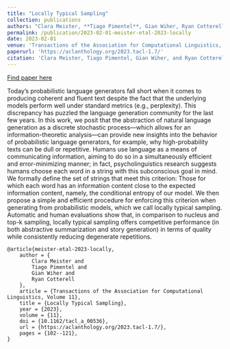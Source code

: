 ```yaml
---
title: "Locally Typical Sampling"
collection: publications
authors: "Clara Meister, **Tiago Pimentel**, Gian Wiher, Ryan Cotterell"
permalink: /publication/2023-02-01-meister-etal-2023-locally
date: 2023-02-01
venue: 'Transactions of the Association for Computational Linguistics, Volume 11'
paperurl: 'https://aclanthology.org/2023.tacl-1.7/'
citation: 'Clara Meister, Tiago Pimentel, Gian Wiher, and Ryan Cotterell. 2023. Locally Typical Sampling. Transactions of the Association for Computational Linguistics, 11:102–121.'
---
```


<a href='https://aclanthology.org/2023.tacl-1.7/'>Find paper here</a>

Today’s probabilistic language generators fall short when it comes to producing coherent and fluent text despite the fact that the underlying models perform well under standard metrics (e.g., perplexity). This discrepancy has puzzled the language generation community for the last few years. In this work, we posit that the abstraction of natural language generation as a discrete stochastic process—which allows for an information-theoretic analysis—can provide new insights into the behavior of probabilistic language generators, for example, why high-probability texts can be dull or repetitive. Humans use language as a means of communicating information, aiming to do so in a simultaneously efficient and error-minimizing manner; in fact, psycholinguistics research suggests humans choose each word in a string with this subconscious goal in mind. We formally define the set of strings that meet this criterion: Those for which each word has an information content close to the expected information content, namely, the conditional entropy of our model. We then propose a simple and efficient procedure for enforcing this criterion when generating from probabilistic models, which we call locally typical sampling. Automatic and human evaluations show that, in comparison to nucleus and top-k sampling, locally typical sampling offers competitive performance (in both abstractive summarization and story generation) in terms of quality while consistently reducing degenerate repetitions.

```
@article{meister-etal-2023-locally,
    author = {
        Clara Meister and
        Tiago Pimentel and
        Gian Wiher and
        Ryan Cotterell
    },
    article = {Transactions of the Association for Computational Linguistics, Volume 11},
    title = {Locally Typical Sampling},
    year = {2023},
    volume = {11},
    doi = {10.1162/tacl_a_00536},
    url = {https://aclanthology.org/2023.tacl-1.7/},
    pages = {102--121},
}
```